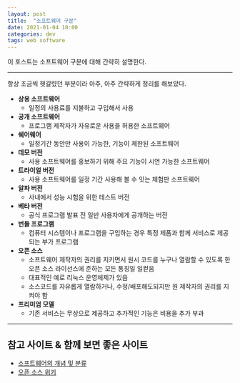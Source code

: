 ```yaml
---
layout: post
title:  "소프트웨어 구분"
date: 2021-01-04 10:00
categories: dev
tags: web software
---
```


이 포스트는 소프트웨어 구분에 대해 간략히 설명한다.

---

항상 조금씩 헷갈렸던 부분이라 아주, 아주 간략하게 정리를 해보았다.

- **상용 소프트웨어**
    - 일정의 사용료를 지불하고 구입해서 사용
- **공개 소프트웨어**
    - 프로그램 제작자가 자유로운 사용을 허용한 소프트웨어
- **쉐어웨어**
    - 일정기간 동안만 사용이 가능한, 기능이 제한된 소프트웨어
- **데모 버전**
    - 사용 소프트웨어를 홍보하기 위해 주요 기능이 시연 가능한 소프트웨어
- **트라이얼 버전**
    - 사용 소프트웨어를 일정 기간 사용해 볼 수 잇는 체험판 소프트웨어
- **알파 버전**
    - 사내에서 성능 시험을 위한 테스트 버전
- **베타 버전**
    - 공식 프로그램 발표 전 일반 사용자에게 공개하는 버전
- **번들 프로그램**
    - 컴퓨터 시스템이나 프로그램을 구입하는 경우 특정 제품과 함께 서비스로 제공되는 부가 프로그램
- **오픈 소스**
    - 소프트웨어 제작자의 권리를 지키면서 원시 코드를 누구나 열람할 수 있도록 한 오픈 소스 라이선스에 준하는 모든 통칭일 일컫음
    - 대표적인 예로 리눅스 운영체제가 있음
    - 소스코드를 자유롭게 열람하거나, 수정/배포해도되지만 원 제작자의 권리를 지켜야 함
- **프리미엄 모델**
    - 기존 서비스는 무상으로 제공하고 추가적인 기능은 비용을 추가 부과
    
---

## 참고 사이트 & 함께 보면 좋은 사이트
* [소프트웨어의 개념 및 분류](https://m.blog.naver.com/PostView.nhn?blogId=tntbyj&logNo=220664329810&proxyReferer=https:%2F%2Fwww.google.com%2F)
* [오픈 소스 위키](https://ko.wikipedia.org/wiki/%EC%98%A4%ED%94%88_%EC%86%8C%EC%8A%A4)